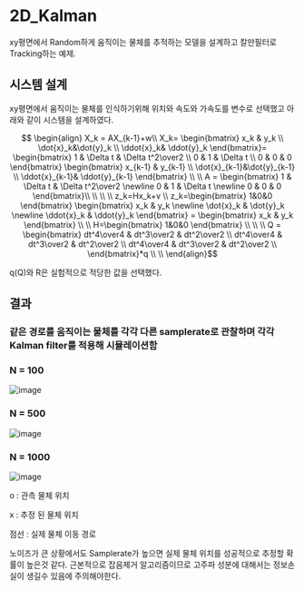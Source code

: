 # 2D_Kalman
xy평면에서 Random하게 움직이는 물체를 추적하는 모델을 설계하고 칼만필터로 Tracking하는 예제.

## 시스템 설계
xy평면에서 움직이는 물체를 인식하기위해 위치와 속도와 가속도를 변수로 선택했고
아래와 같이 시스템을 설계하였다.

```math



\begin{align}
X_k = AX_{k-1}+w\\
X_k=
\begin{bmatrix}
    x_k & y_k \\ \dot{x}_k&\dot{y}_k \\ \ddot{x}_k& \ddot{y}_k
\end{bmatrix}=
\begin{bmatrix}
    1 & \Delta t & \Delta t^2\over2 \\ 0 & 1 & \Delta t \\ 0 & 0 & 0
\end{bmatrix}
\begin{bmatrix}
    x_{k-1} & y_{k-1} \\ \dot{x}_{k-1}&\dot{y}_{k-1} \\ \ddot{x}_{k-1}& \ddot{y}_{k-1}
\end{bmatrix}
\\

\\
A = 
\begin{bmatrix}
    1 & \Delta t & \Delta t^2\over2 \newline 0 & 1 & \Delta t \newline 0 & 0 & 0
\end{bmatrix}\\
\\
\\
\\
z_k=Hx_k+v \\
z_k=\begin{bmatrix}
    1&0&0
\end{bmatrix}
\begin{bmatrix}
    x_k & y_k \newline \dot{x}_k & \dot{y}_k \newline \ddot{x}_k & \ddot{y}_k
\end{bmatrix}
=
\begin{bmatrix}
    x_k & y_k
\end{bmatrix}
\\


\\
H=\begin{bmatrix}
    1&0&0
\end{bmatrix}
\\
\\
\\
Q = \begin{bmatrix}
    dt^4\over4 & dt^3\over2 & dt^2\over2 \\
    dt^4\over4 & dt^3\over2 & dt^2\over2 \\
    dt^4\over4 & dt^3\over2 & dt^2\over2 \\
\end{bmatrix}*q
\\
\\
\end{align}
```
q(Q)와 R은 실험적으로 적당한 값을 선택했다.

## 결과
### 같은 경로를 움직이는 물체를 각각 다른 samplerate로 관찰하며 각각 Kalman filter를 적용해 시뮬레이션함

### N = 100
![image](https://github.com/user-attachments/assets/b06b9a73-51b3-4701-9879-4f9257a4a060)

### N = 500
![image](https://github.com/user-attachments/assets/330399d5-504c-426c-a5fd-9a6f2834a23c)

### N = 1000
![image](https://github.com/user-attachments/assets/23ca5cc7-cb04-4d3e-8935-8ca5b2c363c7)



o : 관측 물체 위치

x : 추정 된 물체 위치

점선 : 실제 물체 이동 경로

노이즈가 큰 상황에서도 Samplerate가 높으면 실제 물체 위치를 성공적으로 추정할 확률이 높은것 같다. 근본적으로 잡음제거 알고리즘이므로 고주파 성분에 대해서는 정보손실이 생길수 있음에 주의해야한다.
